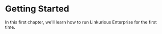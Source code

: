# Getting Started

In this first chapter, we'll learn how to run Linkurious Enterprise for the first time.
